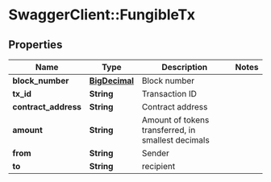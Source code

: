 # SwaggerClient::FungibleTx

## Properties
Name | Type | Description | Notes
------------ | ------------- | ------------- | -------------
**block_number** | [**BigDecimal**](BigDecimal.md) | Block number | 
**tx_id** | **String** | Transaction ID | 
**contract_address** | **String** | Contract address | 
**amount** | **String** | Amount of tokens transferred, in smallest decimals | 
**from** | **String** | Sender | 
**to** | **String** | recipient | 

